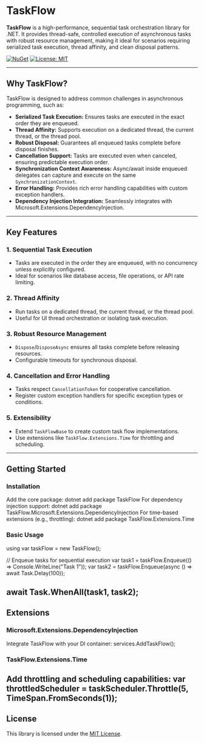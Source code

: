 # TaskFlow

**TaskFlow** is a high-performance, sequential task orchestration library for .NET. It provides thread-safe, controlled execution of asynchronous tasks with robust resource management, making it ideal for scenarios requiring serialized task execution, thread affinity, and clean disposal patterns.

[![NuGet](https://img.shields.io/nuget/v/TaskFlow.svg)](https://www.nuget.org/packages/TaskFlow/)
[![License: MIT](https://img.shields.io/badge/License-MIT-yellow.svg)](LICENSE)

---

## Why TaskFlow?

TaskFlow is designed to address common challenges in asynchronous programming, such as:

- **Serialized Task Execution:** Ensures tasks are executed in the exact order they are enqueued.
- **Thread Affinity:** Supports execution on a dedicated thread, the current thread, or the thread pool.
- **Robust Disposal:** Guarantees all enqueued tasks complete before disposal finishes.
- **Cancellation Support:** Tasks are executed even when canceled, ensuring predictable execution order.
- **Synchronization Context Awareness:** Async/await inside enqueued delegates can capture and execute on the same `SynchronizationContext`.
- **Error Handling:** Provides rich error handling capabilities with custom exception handlers.
- **Dependency Injection Integration:** Seamlessly integrates with Microsoft.Extensions.DependencyInjection.

---

## Key Features

### 1. Sequential Task Execution
- Tasks are executed in the order they are enqueued, with no concurrency unless explicitly configured.
- Ideal for scenarios like database access, file operations, or API rate limiting.

### 2. Thread Affinity
- Run tasks on a dedicated thread, the current thread, or the thread pool.
- Useful for UI thread orchestration or isolating task execution.

### 3. Robust Resource Management
- `Dispose`/`DisposeAsync` ensures all tasks complete before releasing resources.
- Configurable timeouts for synchronous disposal.

### 4. Cancellation and Error Handling
- Tasks respect `CancellationToken` for cooperative cancellation.
- Register custom exception handlers for specific exception types or conditions.

### 5. Extensibility
- Extend `TaskFlowBase` to create custom task flow implementations.
- Use extensions like `TaskFlow.Extensions.Time` for throttling and scheduling.

---

## Getting Started

### Installation

Add the core package:
dotnet add package TaskFlow
For dependency injection support:
dotnet add package TaskFlow.Microsoft.Extensions.DependencyInjection
For time-based extensions (e.g., throttling):
dotnet add package TaskFlow.Extensions.Time
### Basic Usage
using var taskFlow = new TaskFlow();

// Enqueue tasks for sequential execution
var task1 = taskFlow.Enqueue(() => Console.WriteLine("Task 1"));
var task2 = taskFlow.Enqueue(async () => await Task.Delay(100));

await Task.WhenAll(task1, task2);
---

## Extensions

### Microsoft.Extensions.DependencyInjection

Integrate TaskFlow with your DI container:
services.AddTaskFlow();
### TaskFlow.Extensions.Time

Add throttling and scheduling capabilities:
var throttledScheduler = taskScheduler.Throttle(5, TimeSpan.FromSeconds(1));
---

## License

This library is licensed under the [MIT License](LICENSE).